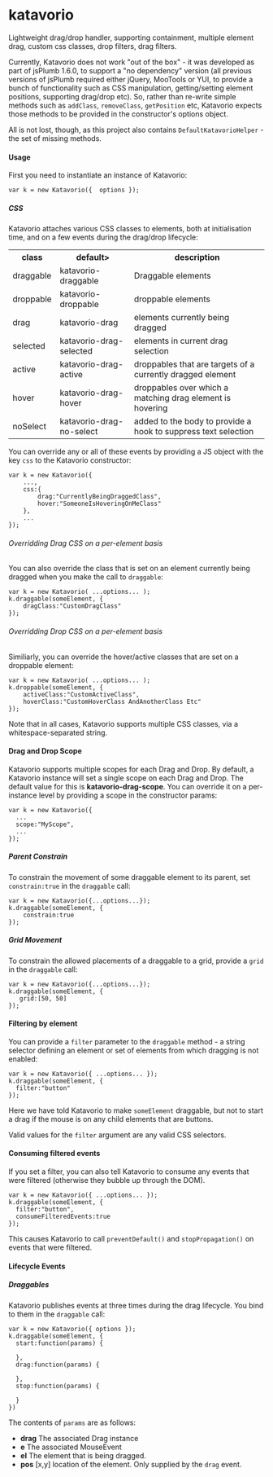katavorio
=========

Lightweight drag/drop handler, supporting containment, multiple element drag, custom css classes, drop filters, drag filters.

Currently, Katavorio does not work "out of the box" - it was developed as part of jsPlumb 1.6.0, to support a "no dependency" version (all previous versions of jsPlumb required either jQuery, 
MooTools or YUI, to provide a bunch of functionality such as CSS manipulation, getting/setting element positions, supporting drag/drop etc). So, rather
than re-write simple methods such as `addClass`, `removeClass`, `getPosition` etc, Katavorio expects those methods to be provided in the
constructor's options object.

All is not lost, though, as this project also contains `DefaultKatavorioHelper` - the set of missing methods.


#### Usage

First you need to instantiate an instance of Katavorio:

```
var k = new Katavorio({  options });
```


##### CSS

Katavorio attaches various CSS classes to elements, both at initialisation time, and on a few events during the drag/drop
lifecycle:

<table>
  <tr><th>class</th><th>default></th><th>description</th></tr>
  <tr><td>draggable</td><td>katavorio-draggable</td><td>Draggable elements</td></tr>
  <tr><td>droppable</td><td>katavorio-droppable</td><td>droppable elements</td></tr>
  <tr><td>drag</td><td>katavorio-drag</td><td>elements currently being dragged</td></tr>
  <tr><td>selected</td><td>katavorio-drag-selected</td><td>elements in current drag selection</td></tr>
  <tr><td>active</td><td>katavorio-drag-active</td><td>droppables that are targets of a currently dragged element</td></tr>
  <tr><td>hover</td><td>katavorio-drag-hover</td><td>droppables over which a matching drag element is hovering</td></tr>
  <tr><td>noSelect</td><td>katavorio-drag-no-select</td><td>added to the body to provide a hook to suppress text selection</td></tr>
</table>

You can override any or all of these events by providing a JS object with the key `css` to the Katavorio constructor:

```
var k = new Katavorio({
    ...,
    css:{
        drag:"CurrentlyBeingDraggedClass",
        hover:"SomeoneIsHoveringOnMeClass"
    },
    ...
});
```

###### Overridding Drag CSS on a per-element basis

You can also override the class that is set on an element currently being dragged when you make the call to `draggable`:

```
var k = new Katavorio( ...options... );
k.draggable(someElement, {
    dragClass:"CustomDragClass"
});
```

###### Overridding Drop CSS on a per-element basis

Similiarly, you can override the hover/active classes that are set on a droppable element:

```
var k = new Katavorio( ...options... );
k.droppable(someElement, {
    activeClass:"CustomActiveClass",
    hoverClass:"CustomHoverClass AndAnotherClass Etc"
});
```

Note that in all cases, Katavorio supports multiple CSS classes, via a whitespace-separated string.


#### Drag and Drop Scope

Katavorio supports multiple scopes for each Drag and Drop.  By default, a Katavorio instance will set a single scope 
on each Drag and Drop.  The default value for this is **katavorio-drag-scope**. You can override it on a per-instance level by
providing a scope in the constructor params:

```
var k = new Katavorio({
  ...
  scope:"MyScope",
  ...
});
```


##### Parent Constrain

To constrain the movement of some draggable element to its parent, set `constrain:true` in the `draggable` call:

```
var k = new Katavorio({...options...});
k.draggable(someElement, {
    constrain:true
});
```

##### Grid Movement

To constrain the allowed placements of a draggable to a grid, provide a `grid` in the `draggable` call:

```
var k = new Katavorio({...options...});
k.draggable(someElement, {
   grid:[50, 50]
});
```

#### Filtering by element
You can provide a `filter` parameter to the `draggable` method - a string selector defining an 
element or set of elements from which dragging is not enabled:

```
var k = new Katavorio({ ...options... });
k.draggable(someElement, {
  filter:"button"
});
```

Here we have told Katavorio to make `someElement` draggable, but not to start a drag if the
mouse is on any child elements that are buttons.  

Valid values for the `filter` argument are any valid CSS selectors.

#### Consuming filtered events
If you set a filter, you can also tell Katavorio to consume any events that were filtered (otherwise 
they bubble up through the DOM). 

```
var k = new Katavorio({ ...options... });
k.draggable(someElement, {
  filter:"button",
  consumeFilteredEvents:true
});
```

This causes Katavorio to call `preventDefault()` and `stopPropagation()` on events that were filtered.

#### Lifecycle Events

##### Draggables

Katavorio publishes events at three times during the drag lifecycle. You bind to them in the `draggable` call:

```
var k = new Katavorio({ options });
k.draggable(someElement, {
  start:function(params) {
    
  },
  drag:function(params) {
    
  },
  stop:function(params) {
    
  }
})
```

The contents of `params` are as follows:

- **drag** The associated Drag instance
- **e** The associated MouseEvent
- **el** The element that is being dragged.
- **pos** [x,y] location of the element. Only supplied by the `drag` event.

